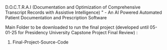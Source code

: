 D.O.C.T.R.A.I (Documentation and Optimization of 
Comprehensive Transcript Records with Assistive Intelligence) " - An 
AI Powered Automated Patient Documentation and Prescription 
Software


Main Folder to be downloaded to run the final project (developed until 05-01-25 for Presidency University Capstone Project Final Review) :
1. Final-Project-Source-Code
